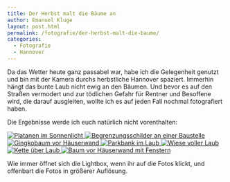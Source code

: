 ```yaml
---
title: Der Herbst malt die Bäume an
author: Emanuel Kluge
layout: post.html
permalink: /fotografie/der-herbst-malt-die-baume/
categories:
  - Fotografie
  - Hannover
---
```


Da das Wetter heute ganz passabel war, habe ich die Gelegenheit genutzt und bin mit der Kamera durchs herbstliche Hannover spaziert. Immerhin hängt das bunte Laub nicht ewig an den Bäumen. Und bevor es auf den Straßen vermodert und zur tödlichen Gefahr für Rentner und Besoffene wird, die darauf ausgleiten, wollte ich es auf jeden Fall nochmal fotografiert haben.

Die Ergebnisse werde ich euch natürlich nicht vorenthalten:

<a href="/wp-content/uploads/2009/10/platanen-im-sonnenlicht.jpg" rel="lightbox">
  <noscript data-src="/wp-content/uploads/2009/10/platanen-im-sonnenlicht-480x319.jpg" data-alt="Platanen im Sonnenlicht">
<img src="/wp-content/uploads/2009/10/platanen-im-sonnenlicht-480x319.jpg" alt="Platanen im Sonnenlicht">
</noscript>
</a>

<a href="/wp-content/uploads/2009/10/begrenzungsschilder-an-einer-baustelle.jpg" rel="lightbox">
  <noscript data-src="/wp-content/uploads/2009/10/begrenzungsschilder-an-einer-baustelle-480x319.jpg" data-alt="Begrenzungsschilder an einer Baustelle">
<img src="/wp-content/uploads/2009/10/begrenzungsschilder-an-einer-baustelle-480x319.jpg" alt="Begrenzungsschilder an einer Baustelle">
</noscript>
</a>

<a href="/wp-content/uploads/2009/10/gingkobaum-vor-haeuserwand.jpg" rel="lightbox">
  <noscript data-src="/wp-content/uploads/2009/10/gingkobaum-vor-haeuserwand-480x319.jpg" data-alt="Gingkobaum vor Häuserwand">
<img src="/wp-content/uploads/2009/10/gingkobaum-vor-haeuserwand-480x319.jpg" alt="Gingkobaum vor Häuserwand">
</noscript>
</a>

<a href="/wp-content/uploads/2009/10/parkbank-im-laub.jpg" rel="lightbox">
  <noscript data-src="/wp-content/uploads/2009/10/parkbank-im-laub-480x319.jpg" data-alt="Parkbank im Laub">
<img src="/wp-content/uploads/2009/10/parkbank-im-laub-480x319.jpg" alt="Parkbank im Laub">
</noscript>
</a>

<a href="/wp-content/uploads/2009/10/wiese-voller-laub.jpg" rel="lightbox">
  <noscript data-src="/wp-content/uploads/2009/10/wiese-voller-laub-480x319.jpg" data-alt="Wiese voller Laub">
<img src="/wp-content/uploads/2009/10/wiese-voller-laub-480x319.jpg" alt="Wiese voller Laub">
</noscript></a>

<a href="/wp-content/uploads/2009/10/kette-ueber-laub.jpg" rel="lightbox">
  <noscript data-src="/wp-content/uploads/2009/10/kette-ueber-laub-480x319.jpg" data-alt="Kette über Laub">
<img src="/wp-content/uploads/2009/10/kette-ueber-laub-480x319.jpg" alt="Kette über Laub">
</noscript></a>

<a href="/wp-content/uploads/2009/10/baum-vor-haeuserwand-mit-fenstern.jpg" rel="lightbox">
  <noscript data-src="/wp-content/uploads/2009/10/baum-vor-haeuserwand-mit-fenstern-480x330.jpg" data-alt="Baum vor Häuserwand mit Fenstern">
<img src="/wp-content/uploads/2009/10/baum-vor-haeuserwand-mit-fenstern-480x330.jpg" alt="Baum vor Häuserwand mit Fenstern">
</noscript></a>

Wie immer öffnet sich die Lightbox, wenn ihr auf die Fotos klickt, und offenbart die Fotos in größerer Auflösung.
